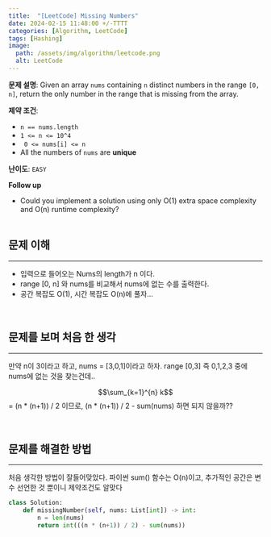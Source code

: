 ```yaml
---
title:  "[LeetCode] Missing Numbers"
date: 2024-02-15 11:48:00 +/-TTTT
categories: [Algorithm, LeetCode]
tags: [Hashing]
image:
  path: /assets/img/algorithm/leetcode.png
  alt: LeetCode
---
```


**문제 설명**:
Given an array ```nums``` containing ```n``` distinct numbers in the range ```[0, n]```, return the only number in the range that is missing from the array.

**제약 조건**:
- ``` n == nums.length ```
- ``` 1 <= n <= 10^4 ```
- ``` 0 <= nums[i] <= n```
- All the numbers of ```nums``` are **unique**

**난이도**: ```EASY```

**Follow up**
- Could you implement a solution using only O(1) extra space complexity and O(n) runtime complexity?
  <br>
  <br>

## 문제 이해
---
- 입력으로 들어오는 Nums의 length가 n 이다.
- range [0, n] 와 nums를 비교해서 nums에 없는 수를 출력한다.
- 공간 복잡도 O(1), 시간 복잡도 O(n)에 풀자...

<br>


## 문제를 보며 처음 한 생각
---
만약 n이 3이라고 하고, nums = [3,0,1]이라고 하자.
range [0,3] 즉 0,1,2,3 중에 nums에 없는 것을 찾는건데..

$$\sum_{k=1}^{n} k$$ = (n * (n+1)) / 2
이므로, (n * (n+1)) / 2 - sum(nums) 하면 되지 않을까??

<br>


## 문제를 해결한 방법
---

처음 생각한 방법이 잘들어맞았다.
파이썬 sum() 함수는 O(n)이고, 추가적인 공간은 변수 선언한 것 뿐이니 제약조건도 알맞다

```python
class Solution:
    def missingNumber(self, nums: List[int]) -> int:
        n = len(nums)
        return int(((n * (n+1)) / 2) - sum(nums))
```

<br>




